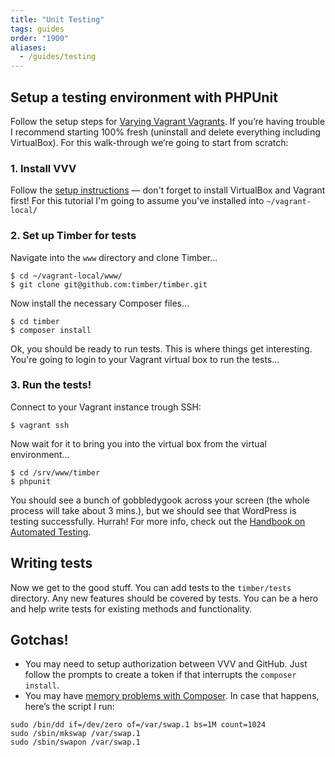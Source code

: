 ```yaml
---
title: "Unit Testing"
tags: guides
order: "1900"
aliases:
  - /guides/testing
---
```


## Setup a testing environment with PHPUnit

Follow the setup steps for [Varying Vagrant Vagrants](https://github.com/Varying-Vagrant-Vagrants/VVV). If you’re having trouble I recommend starting 100% fresh (uninstall and delete everything including VirtualBox). For this walk-through we’re going to start from scratch:

### 1. Install VVV

Follow the [setup instructions](https://varyingvagrantvagrants.org/docs/en-US/installation/) — don't forget to install VirtualBox and Vagrant first! For this tutorial I'm going to assume you've installed into `~/vagrant-local/`

### 2. Set up Timber for tests

Navigate into the `www` directory and clone Timber...

```
$ cd ~/vagrant-local/www/
$ git clone git@github.com:timber/timber.git
```

Now install the necessary Composer files...

```
$ cd timber
$ composer install
```

Ok, you should be ready to run tests. This is where things get interesting. You're going to login to your Vagrant virtual box to run the tests...

### 3. Run the tests!

Connect to your Vagrant instance trough SSH:

```
$ vagrant ssh
```

Now wait for it to bring you into the virtual box from the virtual environment...

```
$ cd /srv/www/timber
$ phpunit
```

You should see a bunch of gobbledygook across your screen (the whole process will take about 3 mins.), but we should see that WordPress is testing successfully. Hurrah! For more info, check out the [Handbook on Automated Testing](http://make.wordpress.org/core/handbook/automated-testing/).

## Writing tests

Now we get to the good stuff. You can add tests to the `timber/tests` directory. Any new features should be covered by tests. You can be a hero and help write tests for existing methods and functionality.

## Gotchas!

- You may need to setup authorization between VVV and GitHub. Just follow the prompts to create a token if that interrupts the `composer install`.
- You may have [memory problems with Composer](https://getcomposer.org/doc/articles/troubleshooting.md#proc-open-fork-failed-errors). In case that happens, here’s the script I run:

```
sudo /bin/dd if=/dev/zero of=/var/swap.1 bs=1M count=1024
sudo /sbin/mkswap /var/swap.1
sudo /sbin/swapon /var/swap.1
```
